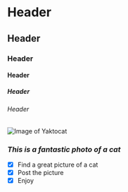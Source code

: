 # Header
## Header
### Header
#### Header
##### Header
###### Header
![Image of Yaktocat](https://octodex.github.com/images/yaktocat.png)

### **_This is a fantastic photo of a cat_**

- [x] Find a great picture of a cat
- [x] Post the picture
- [x] Enjoy
